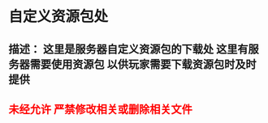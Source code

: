 # 自定义资源包处

描述：
这里是服务器自定义资源包的下载处
这里有服务器需要使用资源包
以供玩家需要下载资源包时及时提供
----------
**<span style="color:red">未经允许 严禁修改相关或删除相关文件</span>**
----------